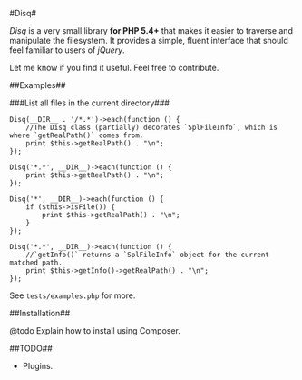 #Disq#

*Disq* is a very small library **for PHP 5.4+** that makes it easier to traverse and manipulate the filesystem.  It 
provides a simple, fluent interface that should feel familiar to users of *jQuery*.

Let me know if you find it useful.  Feel free to contribute.

##Examples##

###List all files in the current directory###

    Disq(__DIR__ . '/*.*')->each(function () {
        //The Disq class (partially) decorates `SplFileInfo`, which is where `getRealPath()` comes from.
        print $this->getRealPath() . "\n";
    });

    Disq('*.*', __DIR__)->each(function () {
        print $this->getRealPath() . "\n";
    });

    Disq('*', __DIR__)->each(function () {
        if ($this->isFile()) {
            print $this->getRealPath() . "\n";
        }
    });

    Disq('*.*', __DIR__)->each(function () {
        //`getInfo()` returns a `SplFileInfo` object for the current matched path.
        print $this->getInfo()->getRealPath() . "\n";
    });

See `tests/examples.php` for more.

##Installation##

@todo Explain how to install using Composer.

##TODO##

- Plugins.